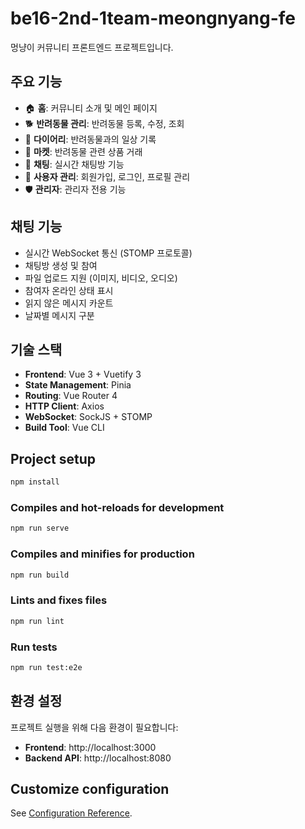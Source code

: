 # be16-2nd-1team-meongnyang-fe

멍냥이 커뮤니티 프론트엔드 프로젝트입니다.

## 주요 기능

- 🏠 **홈**: 커뮤니티 소개 및 메인 페이지
- 🐕 **반려동물 관리**: 반려동물 등록, 수정, 조회
- 📖 **다이어리**: 반려동물과의 일상 기록
- 🛒 **마켓**: 반려동물 관련 상품 거래
- 💬 **채팅**: 실시간 채팅방 기능
- 👤 **사용자 관리**: 회원가입, 로그인, 프로필 관리
- 🛡️ **관리자**: 관리자 전용 기능

## 채팅 기능

- 실시간 WebSocket 통신 (STOMP 프로토콜)
- 채팅방 생성 및 참여
- 파일 업로드 지원 (이미지, 비디오, 오디오)
- 참여자 온라인 상태 표시
- 읽지 않은 메시지 카운트
- 날짜별 메시지 구분

## 기술 스택

- **Frontend**: Vue 3 + Vuetify 3
- **State Management**: Pinia
- **Routing**: Vue Router 4
- **HTTP Client**: Axios
- **WebSocket**: SockJS + STOMP
- **Build Tool**: Vue CLI

## Project setup

```bash
npm install
```

### Compiles and hot-reloads for development
```bash
npm run serve
```

### Compiles and minifies for production
```bash
npm run build
```

### Lints and fixes files
```bash
npm run lint
```

### Run tests
```bash
npm run test:e2e
```

## 환경 설정

프로젝트 실행을 위해 다음 환경이 필요합니다:

- **Frontend**: http://localhost:3000
- **Backend API**: http://localhost:8080

## Customize configuration
See [Configuration Reference](https://cli.vuejs.org/config/).

